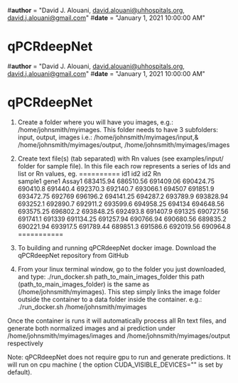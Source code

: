 #__author__ = "David J. Alouani, david.alouani@uhhospitals.org, david.j.alouani@gmail.com"
#__date__ = "January 1, 2021 10:00:00 AM"

# qPCRdeepNet


#__author__ = "David J. Alouani, david.alouani@uhhospitals.org, david.j.alouani@gmail.com"
#__date__ = "January 1, 2021 10:00:00 AM"
# qPCRdeepNet


1) Create a folder where you will have you images, e.g.: /home/johnsmith/myimages. This folder needs to have 3 subfolders: input, output, images i.e.: /home/johnsmith/myimages/input,& /home/johnsmith/myimages/output, /home/johnsmith/myimages/images

2) Create text file(s) (tab separated) with Rn values (see examples/input/ folder for sample file). In this file each row represents a series of Ids and list or Rn values, eg.
==========
id1     id2     id2     Rn                                                                                                                                                                                                                                                                                                                                   
sample1 gene1   Assay1  683415.94       686510.56       691409.06       690424.75       690410.8        691440.4        692370.3        692140.7        693066.1        694507  691851.9        693472.75       692769  696196.2        694141.25       694287.2        693789.9        693828.94       693252.1        692890.7        692911.2        693599.6        694958.25       694134  694648.56       693575.25       696802.2        693848.25       692493.8        691407.9        691325  690727.56       691741.1        691339  691134.25       691257.94       690766.94       690680.56       689835.2        690221.94       693917.5        691789.44       689851.3        691586.6        692019.56       690964.8
===========

3) To building and running qPCRdeepNet docker image. Download the qPCRdeepNet repository from GitHub

4) From your linux terminal window, go to the folder you just downloaded, and type: ./run_docker.sh path_to_main_images_folder this path (path_to_main_images_folder) is the same as (/home/johnsmith/myimages). This step simply links the image folder outside the container to a data folder inside the container. e.g.: ./run_docker.sh /home/johnsmith/myimages

Once the container is runs it will automatically process all Rn text files, and generate both normalized images and ai prediction under /home/johnsmith/myimages/images and /home/johnsmith/myimages/output respectively

Note: qPCRdeepNet does not require gpu to run and generate predictions. It will run on cpu machine ( the option CUDA_VISIBLE_DEVICES="" is set by default).

 
